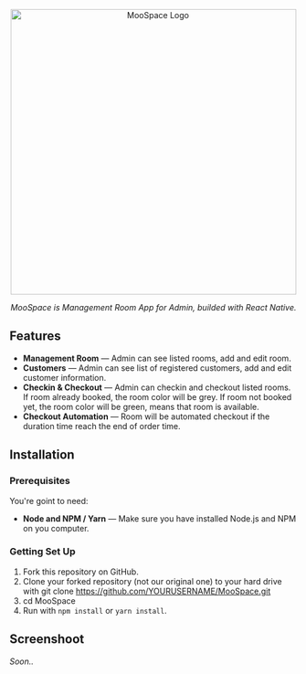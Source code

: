 <p align="center">
  <img src="https://raw.githubusercontent.com/siccmwn/MooSpace/development/image/MooSpace.png" alt="MooSpace Logo" width="500">
</p>
<p align="center"><em>MooSpace is Management Room App for Admin, builded with React Native.</em></p>


Features
----------

* **Management Room** — Admin can see listed rooms, add and edit room.
* **Customers** — Admin can see list of registered customers, add and edit customer information.
* **Checkin & Checkout** — Admin can checkin and checkout listed rooms. If room already booked, the room color will be grey. If room not booked yet, the room color will be green, means that room is available.
* **Checkout Automation** — Room will be automated checkout if the duration time reach the end of order time.


Installation
-------------

### Prerequisites

You're goint to need:

- **Node and NPM / Yarn** — Make sure you have installed Node.js and NPM on you computer.

### Getting Set Up

1. Fork this repository on GitHub.
2. Clone your forked repository (not our original one) to your hard drive with git clone https://github.com/YOURUSERNAME/MooSpace.git
3. cd MooSpace
4. Run with `npm install` or `yarn install`.


Screenshoot
-------------

<em>Soon..</em>

